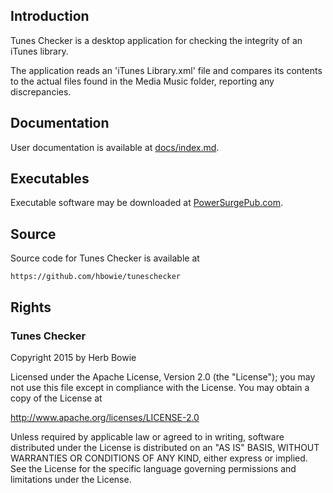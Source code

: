 Introduction
------------

Tunes Checker is a desktop application for checking the integrity of an iTunes library.  

The application reads an 'iTunes Library.xml' file and compares its contents to the actual files found in the Media Music folder, reporting any discrepancies. 


Documentation
-------------

User documentation is available at [docs/index.md](docs/index.md).

Executables
-----------

Executable software may be downloaded at [PowerSurgePub.com](http://www.powersurgepub.com).

Source
------

Source code for Tunes Checker is available at

	https://github.com/hbowie/tuneschecker
	

Rights
------

### Tunes Checker

Copyright 2015 by Herb Bowie

Licensed under the Apache License, Version 2.0 (the "License"); you may not use this file except in compliance with the License. You may obtain a copy of the License at 

http://www.apache.org/licenses/LICENSE-2.0 

Unless required by applicable law or agreed to in writing, software distributed under the License is distributed on an "AS IS" BASIS, WITHOUT WARRANTIES OR CONDITIONS OF ANY KIND, either express or implied. See the License for the specific language governing permissions and limitations under the License.


